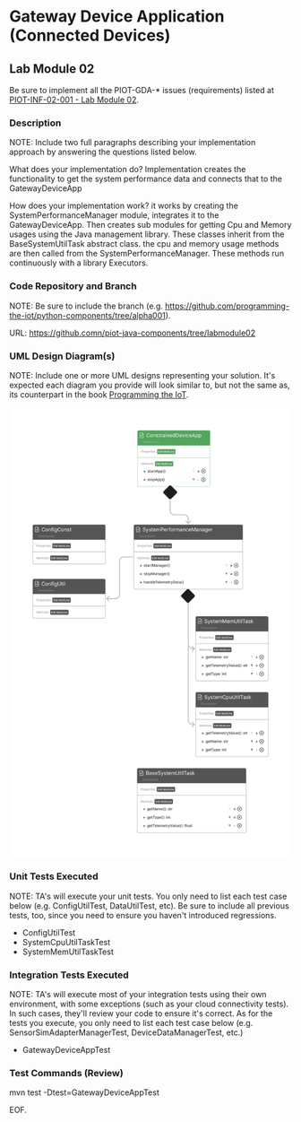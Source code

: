 # Gateway Device Application (Connected Devices)

## Lab Module 02

Be sure to implement all the PIOT-GDA-* issues (requirements) listed at [PIOT-INF-02-001 - Lab Module 02](https://github.com/orgs/programming-the-iot/projects/1#column-9974938).

### Description

NOTE: Include two full paragraphs describing your implementation approach by answering the questions listed below.

What does your implementation do?
Implementation creates the functionality to get the system performance data and connects that to the GatewayDeviceApp 

How does your implementation work?
it works by creating the SystemPerformanceManager module, integrates it to the GatewayDeviceApp. Then creates sub modules for getting Cpu and Memory usages using the Java management library. These classes inherit from the BaseSystemUtilTask abstract class. the cpu and memory usage methods are then called from the SystemPerformanceManager. These methods run continuously with a library Executors.

### Code Repository and Branch

NOTE: Be sure to include the branch (e.g. https://github.com/programming-the-iot/python-components/tree/alpha001).

URL: https://github.comn/piot-java-components/tree/labmodule02

### UML Design Diagram(s)

NOTE: Include one or more UML designs representing your solution. It's expected each
diagram you provide will look similar to, but not the same as, its counterpart in the
book [Programming the IoT](https://learning.oreilly.com/library/view/programming-the-internet/9781492081401/).

![Labmodule02 GDA](/images/labmodule02_cda.png)

### Unit Tests Executed

NOTE: TA's will execute your unit tests. You only need to list each test case below
(e.g. ConfigUtilTest, DataUtilTest, etc). Be sure to include all previous tests, too,
since you need to ensure you haven't introduced regressions.

- ConfigUtilTest
- SystemCpuUtilTaskTest
- SystemMemUtilTaskTest

### Integration Tests Executed

NOTE: TA's will execute most of your integration tests using their own environment, with
some exceptions (such as your cloud connectivity tests). In such cases, they'll review
your code to ensure it's correct. As for the tests you execute, you only need to list each
test case below (e.g. SensorSimAdapterManagerTest, DeviceDataManagerTest, etc.)

- GatewayDeviceAppTest

### Test Commands (Review)
mvn test -Dtest=GatewayDeviceAppTest

EOF.
